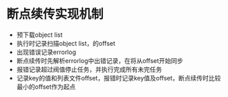 # 断点续传实现机制

* 预下载object list
* 执行时记录扫描object list，的offset
* 出现错误记录errorlog
* 断点续传时先解析errorlog中出错记录，在将从offset开始同步
* 报错记录超过阀值停止任务，并执行完成所有未完任务
* 记录key的值和列表文件offset，报错时记录key值及offset，断点续传时比较最小的offset作为起点
